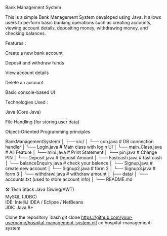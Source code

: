 Bank Management System

This is a simple Bank Management System developed using Java. It allows users to perform basic banking operations such as creating accounts, viewing account details, depositing money, withdrawing money, and checking balances.

Features :

Create a new bank account

Deposit and withdraw funds

View account details

Delete an account 

Basic console-based UI

Technologies Used :

Java (Core Java)

File Handling (for storing user data)

Object-Oriented Programming principles

BankManagementSystem/
│
├── src/
│   └── con.java # DB connection handler
│   └── Login.java # Main class with login UI
│   └── main_Class.java # All Feature
│   └── mini.java # Print Statement
│   └── pin.java # Change PIN
│   └── Deposit.java # Deposit Amount
│   └── Fastcash.java # fast cash
│   └── balanceEnquiry.java # check your balence
│   └── Signup.java # create new account
│   └── Signup2.java # form 2
│   └── Signup3.java # form 3
│   └── withdrawl.java # withdraw amount
│
├── data/
│   └── accounts.txt  (used to store account info)
│
└── README.md

🛠️ Tech Stack
Java (Swing/AWT)<br>
MySQL (JDBC)<br>
IDE: IntelliJ IDEA / Eclipse / NetBeans<br>
JDK: Java 8+<br>

Clone the repository `bash git clone https://github.com/your-username/hospital-management-system.git cd hospital-management-system
